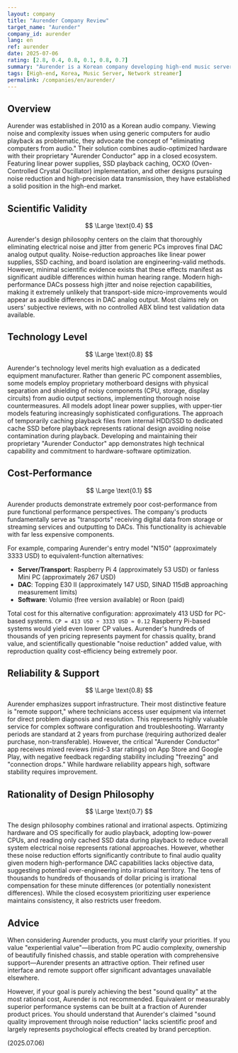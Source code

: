```yaml
---
layout: company
title: "Aurender Company Review"
target_name: "Aurender"
company_id: aurender
lang: en
ref: aurender
date: 2025-07-06
rating: [2.8, 0.4, 0.8, 0.1, 0.8, 0.7]
summary: "Aurender is a Korean company developing high-end music servers based on the philosophy of 'eliminating computers from audio.' While their noise-reduction hardware design is technically commendable, the sonic superiority claims lack scientific foundation, and prices reach tens of times that of equivalent-function generic solutions. Their comprehensive remote support is appreciated, but cost-performance is extremely poor, making these products suited for users prioritizing brand prestige and ownership satisfaction over rational considerations."
tags: [High-end, Korea, Music Server, Network streamer]
permalink: /companies/en/aurender/
---
```

## Overview

Aurender was established in 2010 as a Korean audio company. Viewing noise and complexity issues when using generic computers for audio playback as problematic, they advocate the concept of "eliminating computers from audio." Their solution combines audio-optimized hardware with their proprietary "Aurender Conductor" app in a closed ecosystem. Featuring linear power supplies, SSD playback caching, OCXO (Oven-Controlled Crystal Oscillator) implementation, and other designs pursuing noise reduction and high-precision data transmission, they have established a solid position in the high-end market.

## Scientific Validity

$$ \Large \text{0.4} $$

Aurender's design philosophy centers on the claim that thoroughly eliminating electrical noise and jitter from generic PCs improves final DAC analog output quality. Noise-reduction approaches like linear power supplies, SSD caching, and board isolation are engineering-valid methods. However, minimal scientific evidence exists that these effects manifest as significant audible differences within human hearing range. Modern high-performance DACs possess high jitter and noise rejection capabilities, making it extremely unlikely that transport-side micro-improvements would appear as audible differences in DAC analog output. Most claims rely on users' subjective reviews, with no controlled ABX blind test validation data available.

## Technology Level

$$ \Large \text{0.8} $$

Aurender's technology level merits high evaluation as a dedicated equipment manufacturer. Rather than generic PC component assemblies, some models employ proprietary motherboard designs with physical separation and shielding of noisy components (CPU, storage, display circuits) from audio output sections, implementing thorough noise countermeasures. All models adopt linear power supplies, with upper-tier models featuring increasingly sophisticated configurations. The approach of temporarily caching playback files from internal HDD/SSD to dedicated cache SSD before playback represents rational design avoiding noise contamination during playback. Developing and maintaining their proprietary "Aurender Conductor" app demonstrates high technical capability and commitment to hardware-software optimization.

## Cost-Performance

$$ \Large \text{0.1} $$

Aurender products demonstrate extremely poor cost-performance from pure functional performance perspectives. The company's products fundamentally serve as "transports" receiving digital data from storage or streaming services and outputting to DACs. This functionality is achievable with far less expensive components.

For example, comparing Aurender's entry model "N150" (approximately 3333 USD) to equivalent-function alternatives:
- **Server/Transport**: Raspberry Pi 4 (approximately 53 USD) or fanless Mini PC (approximately 267 USD)
- **DAC**: Topping E30 II (approximately 147 USD, SINAD 115dB approaching measurement limits)
- **Software**: Volumio (free version available) or Roon (paid)

Total cost for this alternative configuration: approximately 413 USD for PC-based systems.
`CP = 413 USD ÷ 3333 USD ≈ 0.12`
Raspberry Pi-based systems would yield even lower CP values. Aurender's hundreds of thousands of yen pricing represents payment for chassis quality, brand value, and scientifically questionable "noise reduction" added value, with reproduction quality cost-efficiency being extremely poor.

## Reliability & Support

$$ \Large \text{0.8} $$

Aurender emphasizes support infrastructure. Their most distinctive feature is "remote support," where technicians access user equipment via internet for direct problem diagnosis and resolution. This represents highly valuable service for complex software configuration and troubleshooting. Warranty periods are standard at 2 years from purchase (requiring authorized dealer purchase, non-transferable). However, the critical "Aurender Conductor" app receives mixed reviews (mid-3 star ratings) on App Store and Google Play, with negative feedback regarding stability including "freezing" and "connection drops." While hardware reliability appears high, software stability requires improvement.

## Rationality of Design Philosophy

$$ \Large \text{0.7} $$

The design philosophy combines rational and irrational aspects. Optimizing hardware and OS specifically for audio playback, adopting low-power CPUs, and reading only cached SSD data during playback to reduce overall system electrical noise represents rational approaches. However, whether these noise reduction efforts significantly contribute to final audio quality given modern high-performance DAC capabilities lacks objective data, suggesting potential over-engineering into irrational territory. The tens of thousands to hundreds of thousands of dollar pricing is irrational compensation for these minute differences (or potentially nonexistent differences). While the closed ecosystem prioritizing user experience maintains consistency, it also restricts user freedom.

## Advice

When considering Aurender products, you must clarify your priorities. If you value "experiential value"—liberation from PC audio complexity, ownership of beautifully finished chassis, and stable operation with comprehensive support—Aurender presents an attractive option. Their refined user interface and remote support offer significant advantages unavailable elsewhere.

However, if your goal is purely achieving the best "sound quality" at the most rational cost, Aurender is not recommended. Equivalent or measurably superior performance systems can be built at a fraction of Aurender product prices. You should understand that Aurender's claimed "sound quality improvement through noise reduction" lacks scientific proof and largely represents psychological effects created by brand perception.

(2025.07.06)